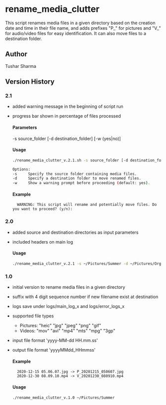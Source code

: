# rename_media_clutter
This script renames media files in a given directory based on the creation date and time in their file name, and adds prefixes "P_" for pictures and "V_" for audio/video files for easy identification. It can also move files to a destination folder.

## Author
Tushar Sharma

## Version History

### 2.1
- added warning message in the beginning of script run
- progress bar shown in percentage of files processed

    #### Parameters
    -s source_folder [-d destination_folder] [-w (yes|no)]

    #### Usage
    ```sh
    ./rename_media_clutter_v.2.1.sh -s source_folder [-d destination_folder] [-w (yes|no)]
    
    Options:
    -s     Specify the source folder containing media files.
    -d     Specify a destination folder to move renamed files.
    -w     Show a warning prompt before proceeding (default: yes).
    ```

    #### Example
        WARNING: This script will rename and potentially move files. Do you want to proceed? (y/n): 

### 2.0
- added source and destination directories as input parameters
- included headers on main log

    #### Usage
    ```sh
    ./rename_media_clutter_v.2.1 -s ~/Pictures/Summer -d ~/Pictures/Organized
    ```

### 1.0
- initial version to rename media files in a given directory
- suffix with 4 digit sequence number if new filename exist at destination
- logs save under logs/main_log_x and logs/error_logs_x
- supported file types
    - Pictures: "heic" "jpg" "jpeg" "png" "gif"
    - Videos: "mov" "avi" "mp4" "mts" "mpg" "3gp"
- input file format 'yyyy-MM-dd HH.mm.ss'
- output file format 'yyyyMMdd_HHmmss'

    #### Example
        2020-12-15 05.06.07.jpg -> P_20201215_050607.jpg
        2020-12-30 08.09.10.mp4 -> V_20201230_080910.mp4
  
    #### Usage
    ```sh
    ./rename_media_clutter_v.1.0 ~/Pictures/Summer
    ```

